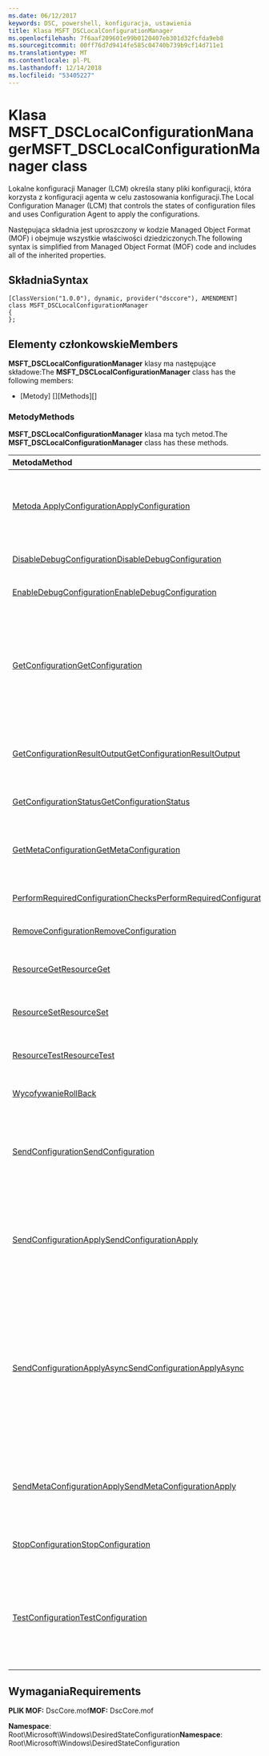 ```yaml
---
ms.date: 06/12/2017
keywords: DSC, powershell, konfiguracja, ustawienia
title: Klasa MSFT_DSCLocalConfigurationManager
ms.openlocfilehash: 7f6aaf209601e99b0120407eb301d32fcfda9eb8
ms.sourcegitcommit: 00ff76d7d9414fe585c04740b739b9cf14d711e1
ms.translationtype: MT
ms.contentlocale: pl-PL
ms.lasthandoff: 12/14/2018
ms.locfileid: "53405227"
---
```

# <a name="msftdsclocalconfigurationmanager-class"></a><span data-ttu-id="76acb-103">Klasa MSFT_DSCLocalConfigurationManager</span><span class="sxs-lookup"><span data-stu-id="76acb-103">MSFT_DSCLocalConfigurationManager class</span></span>

<span data-ttu-id="76acb-104">Lokalne konfiguracji Manager (LCM) określa stany pliki konfiguracji, która korzysta z konfiguracji agenta w celu zastosowania konfiguracji.</span><span class="sxs-lookup"><span data-stu-id="76acb-104">The Local Configuration Manager (LCM) that controls the states of configuration files and uses Configuration Agent to apply the configurations.</span></span>

<span data-ttu-id="76acb-105">Następująca składnia jest uproszczony w kodzie Managed Object Format (MOF) i obejmuje wszystkie właściwości dziedziczonych.</span><span class="sxs-lookup"><span data-stu-id="76acb-105">The following syntax is simplified from Managed Object Format (MOF) code and includes all of the inherited properties.</span></span>

## <a name="syntax"></a><span data-ttu-id="76acb-106">Składnia</span><span class="sxs-lookup"><span data-stu-id="76acb-106">Syntax</span></span>

```
[ClassVersion("1.0.0"), dynamic, provider("dsccore"), AMENDMENT]
class MSFT_DSCLocalConfigurationManager
{
};
```

## <a name="members"></a><span data-ttu-id="76acb-107">Elementy członkowskie</span><span class="sxs-lookup"><span data-stu-id="76acb-107">Members</span></span>

<span data-ttu-id="76acb-108">**MSFT_DSCLocalConfigurationManager** klasy ma następujące składowe:</span><span class="sxs-lookup"><span data-stu-id="76acb-108">The **MSFT_DSCLocalConfigurationManager** class has the following members:</span></span>

- <span data-ttu-id="76acb-109">[Metody] []</span><span class="sxs-lookup"><span data-stu-id="76acb-109">[Methods][]</span></span>

### <a name="methods"></a><span data-ttu-id="76acb-110">Metody</span><span class="sxs-lookup"><span data-stu-id="76acb-110">Methods</span></span>

<span data-ttu-id="76acb-111">**MSFT_DSCLocalConfigurationManager** klasa ma tych metod.</span><span class="sxs-lookup"><span data-stu-id="76acb-111">The **MSFT_DSCLocalConfigurationManager** class has these methods.</span></span>

|<span data-ttu-id="76acb-112">Metoda</span><span class="sxs-lookup"><span data-stu-id="76acb-112">Method</span></span> |<span data-ttu-id="76acb-113">Opis</span><span class="sxs-lookup"><span data-stu-id="76acb-113">Description</span></span> |
|:--- |:---|
| [<span data-ttu-id="76acb-114">Metoda ApplyConfiguration</span><span class="sxs-lookup"><span data-stu-id="76acb-114">ApplyConfiguration</span></span>](msft-dsclocalconfigurationmanager-applyconfiguration.md)| <span data-ttu-id="76acb-115">Używa agenta konfiguracji, aby zastosować konfigurację, która jest w stanie oczekiwania.</span><span class="sxs-lookup"><span data-stu-id="76acb-115">Uses the Configuration Agent to apply the configuration that is pending.</span></span>|
| [<span data-ttu-id="76acb-116">DisableDebugConfiguration</span><span class="sxs-lookup"><span data-stu-id="76acb-116">DisableDebugConfiguration</span></span>](msft-dsclocalconfigurationmanager-disabledebugconfiguration.md)| <span data-ttu-id="76acb-117">Wyłącza debugowanie zasobów DSC.</span><span class="sxs-lookup"><span data-stu-id="76acb-117">Disables DSC resource debugging.</span></span>|
| [<span data-ttu-id="76acb-118">EnableDebugConfiguration</span><span class="sxs-lookup"><span data-stu-id="76acb-118">EnableDebugConfiguration</span></span>](msft-dsclocalconfigurationmanager-enabledebugconfiguration.md)| <span data-ttu-id="76acb-119">Włącza debugowanie zasobów DSC.</span><span class="sxs-lookup"><span data-stu-id="76acb-119">Enables DSC resource debugging.</span></span>|
| [<span data-ttu-id="76acb-120">GetConfiguration</span><span class="sxs-lookup"><span data-stu-id="76acb-120">GetConfiguration</span></span>](msft-dsclocalconfigurationmanager-getconfiguration.md)| <span data-ttu-id="76acb-121">Wysyła dokument konfiguracji do zarządzanego węzła i używa **uzyskać** metoda przez agenta konfiguracji, aby zastosować konfigurację.</span><span class="sxs-lookup"><span data-stu-id="76acb-121">Sends the configuration document to the managed node and uses the **Get** method of the Configuration Agent to apply the configuration.</span></span>|
| [<span data-ttu-id="76acb-122">GetConfigurationResultOutput</span><span class="sxs-lookup"><span data-stu-id="76acb-122">GetConfigurationResultOutput</span></span>](msft-dsclocalconfigurationmanager-getconfigurationresultoutput.md)| <span data-ttu-id="76acb-123">Pobiera dane wyjściowe agenta konfiguracji odnoszące się do określonego zadania.</span><span class="sxs-lookup"><span data-stu-id="76acb-123">Gets the Configuration Agent output relating to a specific job.</span></span>|
| [<span data-ttu-id="76acb-124">GetConfigurationStatus</span><span class="sxs-lookup"><span data-stu-id="76acb-124">GetConfigurationStatus</span></span>](msft-dsclocalconfigurationmanager-getconfigurationstatus.md)| <span data-ttu-id="76acb-125">Pobieranie historii stanu konfiguracji.</span><span class="sxs-lookup"><span data-stu-id="76acb-125">Get the configuration status history.</span></span>|
| [<span data-ttu-id="76acb-126">GetMetaConfiguration</span><span class="sxs-lookup"><span data-stu-id="76acb-126">GetMetaConfiguration</span></span>](msft-dsclocalconfigurationmanager-getmetaconfiguration.md)| <span data-ttu-id="76acb-127">Pobiera ustawienia LCM, które są używane do kontrolowania konfiguracji agenta.</span><span class="sxs-lookup"><span data-stu-id="76acb-127">Gets the LCM settings that are used to control Configuration Agent.</span></span>|
| [<span data-ttu-id="76acb-128">PerformRequiredConfigurationChecks</span><span class="sxs-lookup"><span data-stu-id="76acb-128">PerformRequiredConfigurationChecks</span></span>](msft-dsclocalconfigurationmanager-performrequiredconfigurationchecks.md)| <span data-ttu-id="76acb-129">Uruchamia kontrolę spójności.</span><span class="sxs-lookup"><span data-stu-id="76acb-129">Starts the consistency check.</span></span>|
| [<span data-ttu-id="76acb-130">RemoveConfiguration</span><span class="sxs-lookup"><span data-stu-id="76acb-130">RemoveConfiguration</span></span>](msft-dsclocalconfigurationmanager-removeconfiguration.md)| <span data-ttu-id="76acb-131">Usuwa pliki konfiguracji.</span><span class="sxs-lookup"><span data-stu-id="76acb-131">Removes the configuration files.</span></span>|
| [<span data-ttu-id="76acb-132">ResourceGet</span><span class="sxs-lookup"><span data-stu-id="76acb-132">ResourceGet</span></span>](msft-dsclocalconfigurationmanager-resourceget.md)| <span data-ttu-id="76acb-133">Bezpośrednio wywołuje **uzyskać** metod zasobów DSC.</span><span class="sxs-lookup"><span data-stu-id="76acb-133">Directly calls the **Get** method of a DSC resource.</span></span>|
| [<span data-ttu-id="76acb-134">ResourceSet</span><span class="sxs-lookup"><span data-stu-id="76acb-134">ResourceSet</span></span>](msft-dsclocalconfigurationmanager-resourceset.md)| <span data-ttu-id="76acb-135">Bezpośrednio wywołuje **ustaw** metod zasobów DSC.</span><span class="sxs-lookup"><span data-stu-id="76acb-135">Directly calls the **Set** method of a DSC resource.</span></span>|
| [<span data-ttu-id="76acb-136">ResourceTest</span><span class="sxs-lookup"><span data-stu-id="76acb-136">ResourceTest</span></span>](msft-dsclocalconfigurationmanager-resourcetest.md)| <span data-ttu-id="76acb-137">Bezpośrednio wywołuje **testu** metod zasobów DSC.</span><span class="sxs-lookup"><span data-stu-id="76acb-137">Directly calls the **Test** method of a DSC resource.</span></span>|
| [<span data-ttu-id="76acb-138">Wycofywanie</span><span class="sxs-lookup"><span data-stu-id="76acb-138">RollBack</span></span>](msft-dsclocalconfigurationmanager-rollback.md)| <span data-ttu-id="76acb-139">Ustala powrót do poprzedniej konfiguracji.</span><span class="sxs-lookup"><span data-stu-id="76acb-139">Rolls back to a previous configuration.</span></span>|
| [<span data-ttu-id="76acb-140">SendConfiguration</span><span class="sxs-lookup"><span data-stu-id="76acb-140">SendConfiguration</span></span>](msft-dsclocalconfigurationmanager-sendconfiguration.md)| <span data-ttu-id="76acb-141">Wysyła dokument konfiguracji w węźle zarządzanym i zapisuje go jako oczekujące zmiany.</span><span class="sxs-lookup"><span data-stu-id="76acb-141">Sends the configuration document to the managed node and saves it as a pending change.</span></span>|
| [<span data-ttu-id="76acb-142">SendConfigurationApply</span><span class="sxs-lookup"><span data-stu-id="76acb-142">SendConfigurationApply</span></span>](msft-dsclocalconfigurationmanager-sendconfigurationapply.md)| <span data-ttu-id="76acb-143">Wysyła dokument konfiguracji do zarządzanego węzła i używa agenta konfiguracji, aby zastosować konfigurację.</span><span class="sxs-lookup"><span data-stu-id="76acb-143">Sends the configuration document to the managed node and uses the Configuration Agent to apply the configuration.</span></span>|
| [<span data-ttu-id="76acb-144">SendConfigurationApplyAsync</span><span class="sxs-lookup"><span data-stu-id="76acb-144">SendConfigurationApplyAsync</span></span>](msft-dsclocalconfigurationmanager-sendconfigurationapplyasync.md)| <span data-ttu-id="76acb-145">Wysłany do zarządzanych węzłów konfiguracji i rozpocząć korzystanie przez agenta konfiguracji, aby zastosować konfigurację.</span><span class="sxs-lookup"><span data-stu-id="76acb-145">Send the configuration document to the managed node and start using the Configuration Agent to apply the configuration.</span></span> <span data-ttu-id="76acb-146">Użyj GetConfigurationResultOutput do pobrania danych wyjściowych wyników.</span><span class="sxs-lookup"><span data-stu-id="76acb-146">Use GetConfigurationResultOutput to retrieve result output.</span></span>|
| [<span data-ttu-id="76acb-147">SendMetaConfigurationApply</span><span class="sxs-lookup"><span data-stu-id="76acb-147">SendMetaConfigurationApply</span></span>](msft-dsclocalconfigurationmanager-sendmetaconfigurationapply.md)| <span data-ttu-id="76acb-148">Ustawia ustawienia LCM, które są używane do kontrolowania przez agenta konfiguracji.</span><span class="sxs-lookup"><span data-stu-id="76acb-148">Sets the LCM settings that are used to control the Configuration Agent.</span></span>|
| [<span data-ttu-id="76acb-149">StopConfiguration</span><span class="sxs-lookup"><span data-stu-id="76acb-149">StopConfiguration</span></span>](msft-dsclocalconfigurationmanager-stopconfiguration.md)| <span data-ttu-id="76acb-150">Zatrzymuje konfiguracji, który jest w toku.</span><span class="sxs-lookup"><span data-stu-id="76acb-150">Stops the configuration that is in progress.</span></span>|
| [<span data-ttu-id="76acb-151">TestConfiguration</span><span class="sxs-lookup"><span data-stu-id="76acb-151">TestConfiguration</span></span>](msft-dsclocalconfigurationmanager-testconfiguration.md)| <span data-ttu-id="76acb-152">Wysyła dokument konfiguracji w węźle zarządzanym i sprawdza bieżącą konfigurację dla dokumentu.</span><span class="sxs-lookup"><span data-stu-id="76acb-152">Sends the configuration document to the managed node and verifies the current configuration against the document.</span></span>|

## <a name="requirements"></a><span data-ttu-id="76acb-153">Wymagania</span><span class="sxs-lookup"><span data-stu-id="76acb-153">Requirements</span></span>

<span data-ttu-id="76acb-154">**PLIK MOF:** DscCore.mof</span><span class="sxs-lookup"><span data-stu-id="76acb-154">**MOF:** DscCore.mof</span></span>

<span data-ttu-id="76acb-155">**Namespace**: Root\Microsoft\Windows\DesiredStateConfiguration</span><span class="sxs-lookup"><span data-stu-id="76acb-155">**Namespace**: Root\Microsoft\Windows\DesiredStateConfiguration</span></span>